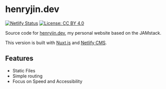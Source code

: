 # henryjin.dev

[![Netlify Status](https://api.netlify.com/api/v1/badges/a209a094-5987-4145-9f0a-3faf5587f1ec/deploy-status)](https://app.netlify.com/sites/henryjin-dev/deploys)
[![License: CC BY 4.0](https://img.shields.io/badge/License-CC%20BY%204.0-lightgrey.svg)](https://creativecommons.org/licenses/by/4.0/)

Source code for [henryjin.dev](https://henryjin.dev), my personal website based on the JAMstack.

This version is built with [Nuxt.js](https://nuxtjs.org/) and [Netlify CMS](https://www.netlifycms.org/).

## Features

- Static Files
- Simple routing
- Focus on Speed and Accessibility
